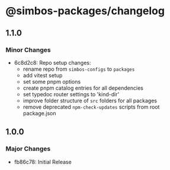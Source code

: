# @simbos-packages/changelog

## 1.1.0

### Minor Changes

- 6c8d2c8: Repo setup changes:
  - rename repo from `simbos-configs` to `packages`
  - add vitest setup
  - set some pnpm options
  - create pnpm catalog entries for all dependencies
  - set typedoc router settings to 'kind-dir'
  - improve folder structure of `src` folders for all packages
  - remove deprecated `npm-check-updates` scripts from root package.json

## 1.0.0

### Major Changes

- fb86c78: Initial Release
